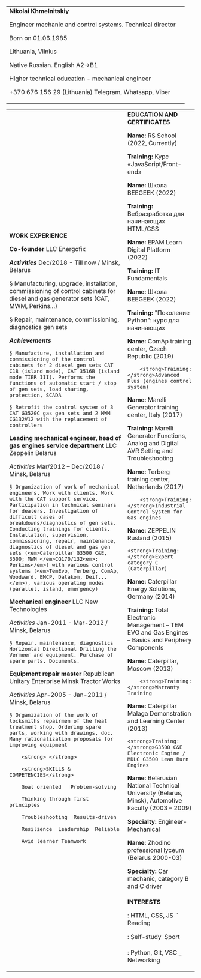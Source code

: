 <table>
  <tr>
   <td><strong>Nikolai Khmelnitskiy</strong>
<p>
Engineer mechanic and control systems. Technical director
<p>
Born on 01.06.1985
<p>
Lithuania, Vilnius
<p>
Native Russian. English A2→B1
<p>
Higher technical education - mechanical engineer
<p>
+370 676 156 29 (Lithuania) Telegram, Whatsapp, Viber
<p>
 
   </td>
   <td>
   </td>
  </tr>
</table>

<table>
  <tr>
   <td rowspan="2" >
    <strong>WORK EXPERIENCE</strong>
<p>
<strong>Co-founder</strong>  LLC Energofix
<p>
<strong>	<em>Activities </em></strong>      Dec/2018 - Till now / Minsk, Belarus
<p>
§ Manufacturing, upgrade, installation, commissioning of control cabinets for diesel and gas generator sets (CAT, MWM, Perkins...)
<p>
§ Repair, maintenance, commissioning, diagnostics gen sets
<p>
	<strong><em>Achievements</em></strong>
<p>

    § Manufacture, installation and commissioning of the control cabinets for 2 diesel gen sets CAT C18 (island mode), CAT 3516B (island mode TIER III). Performs the functions of automatic start / stop of gen sets, load sharing, protection, SCADA

<p>

    § Retrofit the control system of 3 CAT G3520C gas gen sets and 2 MWM CG132V12 with the replacement of controllers

<p>
<strong> </strong>
<p>
<strong>Leading mechanical engineer, head of gas engines service department</strong>   LLC Zeppelin Belarus
<p>
	<em>Activities  </em>                    Mar/2012 – Dec/2018 / Minsk, Belarus
<p>

    § Organization of work of mechanical engineers. Work with clients. Work with the CAT support service. Participation in technical seminars for dealers. Investigation of difficult cases of breakdowns/diagnostics of gen sets. Conducting trainings for clients. Installation, supervision, commissioning, repair, maintenance, diagnostics of diesel and gas gen sets (<em>Caterpillar G3500 C&E, 3500; MWM </em>CG170/132<em>; Perkins</em>) with various control systems (<em>TemEvo, Terberg, ComAp, Woodward, EMCP, Datakom, Deif...</em>), various operating modes (parallel, island, emergency)

<p>
<strong> </strong>
<p>
<strong>Mechanical engineer   </strong>LLC New Technologies
<p>
    <em>Activities</em>                           Jan-2011 - Mar-2012 / Minsk, Belarus
<p>

    § Repair, maintenance, diagnostics Horizontal Directional Drilling the Vermeer and equipment. Purchase of spare parts. Documents.

<p>
<strong> </strong>
<p>
<strong>Equipment repair master   </strong>Republican Unitary Enterprise Minsk Tractor Works
<p>
	<em>Activities </em>                  Apr-2005 - Jan-2011 / Minsk, Belarus
<p>

    § Organization of the work of locksmiths repairmen of the heat treatment shop. Ordering spare parts, working with drawings, doc. Many rationalization proposals for improving equipment

<p>

        <strong> </strong>

<p>

        <strong>SKILLS & COMPETENCIES</strong>

<p>

        Goal oriented   Problem-solving

<p>

        Thinking through first principles

<p>

        Troubleshooting  Results-driven

<p>

        Resilience  Leadership  Reliable

<p>

        Avid learner Teamwork

   </td>
   <td>
    <strong> EDUCATION AND CERTIFICATES</strong>
<p>
<strong>Name: </strong>RS School (2022, Currently)
<p>
<strong>Training: </strong>Курс «JavaScript/Front-end»
<p>
<strong> </strong>
<p>
<strong>Name: </strong>Школа BEEGEEK (2022)
<p>
<strong>Training: </strong>Вебразработка для начинающих HTML/CSS
<p>
<strong> </strong>
<p>
<strong>Name: </strong>EPAM Learn Digital Platform (2022)
<p>
<strong>Training: </strong>IT Fundamentals
<p>
<strong> </strong>
<p>
<strong>Name: </strong>Школа BEEGEEK (2022)
<p>
<strong>Training: </strong>"Поколение Python": курс для начинающих
<p>
<strong> </strong>
<p>
<strong>Name:</strong> ComAp training center, Czech Republic (2019)
<p>

        <strong>Training: </strong>Advanced Plus (engines control system)

<p>

<p>
<strong>Name:</strong> Marelli Generator training center, Italy (2017)
<p>
<strong>Training: </strong>Marelli Generator Functions, Analog and Digital AVR Setting and Troubleshooting
<p>
 
<p>
<strong>Name:</strong> Terberg training center, Netherlands (2017)
<p>

        <strong>Training: </strong>Industrial Control System for Gas engines

<p>

<p>
<strong>Name:</strong> ZEPPELIN Rusland (2015)
<p>

    <strong>Training: </strong>Expert category C (Caterpillar)

<p>

<p>
<strong>Name:</strong> Caterpillar Energy Solutions, Germany (2014)
<p>
<strong>Training: </strong>Total Electronic Management – TEM EVO and Gas Engines – Basics and Periphery Components
<p>
 
<p>
<strong>Name:</strong> Caterpillar, Moscow (2013)
<p>

        <strong>Training: </strong>Warranty Training

<p>

<p>
<strong>Name:</strong> Caterpillar Malaga Demonstration and Learning Center (2013)
<p>

    <strong>Training: </strong>G3500 C&E Electronic Engine / MDLC G3500 Lean Burn Engines

<p>

<p>
<strong>Name:</strong> Belarusian National Technical University (Belarus, Minsk), Automotive Faculty (2003 – 2009)
<p>
<strong>Specialty:</strong> Engineer-Mechanical
<p>
 
<p>
<strong>Name: </strong>Zhodino professional lyceum (Belarus 2000-03)
<p>
<strong>Specialty:</strong> Car mechanic, category B and C driver
<p>
 
   </td>
  </tr>
  <tr>
   <td>
            <strong>INTERESTS</strong>
<p>
 : HTML, CSS, JS          	   ¨ Reading
<p>
 : Self-study                        Sport
<p>
 : Python, Git, VSC             _ Networking
   </td>
  </tr>
</table>
